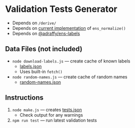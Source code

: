 # Validation Tests Generator

* Depends on `/derive/`
* Depends on [current implementation](../) of `ens_normalize()`
* Depends on [@adraffy/ens-labels](https://github.com/adraffy/ens-labels)

## Data Files (not included)

* `node download-labels.js` — create cache of known labels
	* [labels.json](./labels.json)
	* Uses built-in `fetch()`
* `node random-names.js` — create cache of random names
	* [random-names.json](./random-names.json)

## Instructions

1. `node make.js` — creates [tests.json](./tests.json)
	* Check output for any warnings
1. `npm run test` — run latest validation tests

